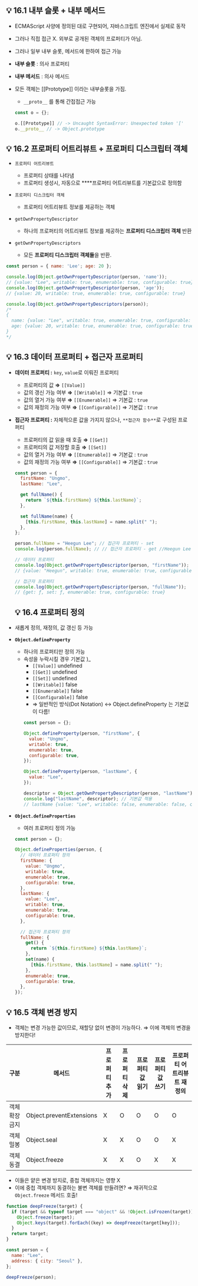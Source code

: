 ## 💡 16.1 내부 슬롯 + 내부 메서드

- ECMAScript 사양에 정의된 대로 구현되어, 자바스크립트 엔진에서 실제로 동작
- 그러나 직접 접근 X. 외부로 공개된 객체의 프로퍼티가 아님.
- 그러나 일부 내부 슬롯, 메서드에 한하여 접근 가능

- **내부 슬롯** : 의사 프로퍼티
- **내부 메서드** : 의사 메서드

- 모든 객체는 [[Prototype]] 이라는 내부슬롯을 가짐.

  - `__proto__` 를 통해 간접접근 가능

  ```jsx
  const o = {};

  o.[[Prototype]] // -> Uncaught SyntaxError: Unexpected token '['
  o.__proto__ // -> Object.prototype
  ```

## 💡 16.2 프로퍼티 어트리뷰트 + 프로퍼티 디스크립터 객체

- `프로퍼티 어트리뷰트`
  - 프로퍼티 상태를 나타냄
  - 프로퍼티 생성시, 자동으로 \*\*\*\*프로퍼티 어트리뷰트를 기본값으로 정의함
- `프로퍼티 디스크립터 객체`

  - 프로퍼티 어트리뷰트 정보를 제공하는 객체

- `getOwnPropertyDescriptor`
  - 하나의 프로퍼티의 어트리뷰트 정보를 제공하는 **프로퍼티 디스크립터** **객체** 반환
- `getOwnPropertyDescriptors`
  - 모든 **프로퍼티 디스크립터** **객체들**을 반환.

```jsx
const person = { name: 'Lee'; age: 20 };

console.log(Object.getOwnPropertyDescriptor(person, 'name'));
// {value: "Lee", writable: true, enumerable: true, configurable: true}
console.log(Object.getOwnPropertyDescriptor(person, 'age'));
// {value: 20, writable: true, enumerable: true, configurable: true}

console.log(Object.getOwnPropertyDescriptors(person));
/*
{
  name: {value: "Lee", writable: true, enumerable: true, configurable: true},
  age: {value: 20, writable: true, enumerable: true, configurable: true}
}
*/
```

## 💡 16.3 데이터 프로퍼티 + 접근자 프로퍼티

- **데이터 프로퍼티 :** `key`, `value`로 이뤄진 프로퍼티
  - 프로퍼티의 값 **⇒** `[[Value]]`
  - 값의 갱신 가능 여부 **⇒** `[[Writable]]` ⇒ 기본값 : `true`
  - 값의 열거 가능 여부 **⇒** `[[Enumerable]]` ⇒ 기본값 : `true`
  - 값의 재정의 가능 여부 **⇒** `[[Configurable]]` ⇒ 기본값 : `true`
- **접근자 프로퍼티 :** 자체적으론 값을 가지지 않으나, `**접근자 함수**`로 구성된 프로퍼티

  - 프로퍼티의 값 읽을 때 호출 **⇒** `[[Get]]`
  - 프로퍼티의 값 저장할 호출 **⇒** `[[Set]]`
  - 값의 열거 가능 여부 **⇒** `[[Enumerable]]` ⇒ 기본값 : `true`
  - 값의 재정의 가능 여부 **⇒** `[[Configurable]]` ⇒ 기본값 : `true`

  ```jsx
  const person = {
    firstName: "Ungmo",
    lastName: "Lee",

    get fullName() {
      return `${this.firstName} ${this.lastName}`;
    },

    set fullName(name) {
      [this.firstName, this.lastName] = name.split(" ");
    },
  };

  person.fullName = "Heegun Lee"; // 접근자 프로퍼티 - set
  console.log(person.fullName); // // 접근자 프로퍼티 - get //Heegun Lee

  // 데이터 프로퍼티
  console.log(Object.getOwnPropertyDescriptor(person, "firstName"));
  // {value: "Heegun", writable: true, enumerable: true, configurable: true}

  // 접근자 프로퍼티
  console.log(Object.getOwnPropertyDescriptor(person, "fullName"));
  // {get: ƒ, set: ƒ, enumerable: true, configurable: true}
  ```

  ## 💡 16.4 프로퍼티 정의

- 새롭게 정의, 재정의, 값 갱신 등 가능
- **`Object.defineProperty`**
  - 하나의 프로퍼티만 정의 가능
  - 속성을 누락시킬 경우 기본값 )\_
    - `[[Value]]` undefined
    - `[[Get]]` undefined
    - `[[Set]]` undefined
    - `[[Writable]]` false
    - `[[Enumerable]]` false
    - `[[Configurable]]` false
    - ⇒ 일반적인 방식(Dot Notation) ↔ Object.defineProperty 는 기본값이 다름!
    ```jsx
    const person = {};

    Object.defineProperty(person, "firstName", {
      value: "Ungmo",
      writable: true,
      enumerable: true,
      configurable: true,
    });

    Object.defineProperty(person, "lastName", {
      value: "Lee",
    });

    descriptor = Object.getOwnPropertyDescriptor(person, "lastName");
    console.log("lastName", descriptor); // 기본값 적용
    // lastName {value: "Lee", writable: false, enumerable: false, configurable: false}
    ```
- **`Object.defineProperties`**
  - 여러 프로퍼티 정의 가능
  ```jsx
  const person = {};

  Object.defineProperties(person, {
    // 데이터 프로퍼티 정의
    firstName: {
      value: "Ungmo",
      writable: true,
      enumerable: true,
      configurable: true,
    },
    lastName: {
      value: "Lee",
      writable: true,
      enumerable: true,
      configurable: true,
    },

    // 접근자 프로퍼티 정의
    fullName: {
      get() {
        return `${this.firstName} ${this.lastName}`;
      },
      set(name) {
        [this.firstName, this.lastName] = name.split(" ");
      },
      enumerable: true,
      configurable: true,
    },
  });
  ```

## 💡 16.5 객체 변경 방지

- 객체는 변경 가능한 값이므로, 재할당 없이 변경이 가능하다. ⇒ 이에 객체의 변경을 방지한다!

| 구분           | 메서드                   | 프로퍼티 추가 | 프로퍼티 삭제 | 프로퍼티 값 읽기 | 프로퍼티 값 쓰기 | 프로퍼티 어트리뷰트 재정의 |
| -------------- | ------------------------ | ------------- | ------------- | ---------------- | ---------------- | -------------------------- |
| 객체 확장 금지 | Object.preventExtensions | X             | O             | O                | O                | O                          |
| 객체 밀봉      | Object.seal              | X             | X             | O                | O                | X                          |
| 객체 동결      | Object.freeze            | X             | X             | O                | X                | X                          |

- 이들은 얕은 변경 방지로, 중첩 객체까지는 영향 X
- 이에 중첩 객체까지 동결하는 불변 객체를 만들려면? ⇒ 재귀적으로 `Object.freeze` 메서드 호출!

```jsx
function deepFreeze(target) {
  if (target && typeof target === "object" && !Object.isFrozen(target)) {
    Object.freeze(target);
    Object.keys(target).forEach((key) => deepFreeze(target[key]));
  }
  return target;
}

const person = {
  name: "Lee",
  address: { city: "Seoul" },
};

deepFreeze(person);
```
